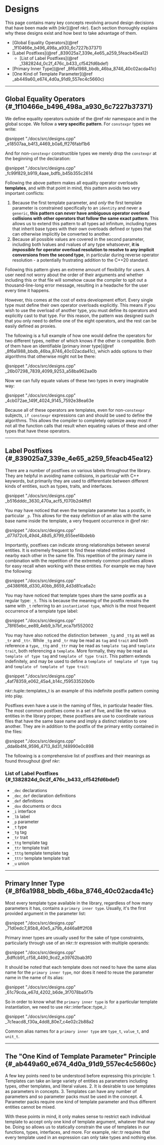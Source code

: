 # Designs
This page contains many key concepts revolving around design decisions that have been made with [nkr](@ref nkr). Each section thoroughly explains why these designs exist and how best to take advantage of them.

- [Global Equality Operators](@ref _1f10466e_b496_498a_a930_6c7227b37371)
- [Label Postfixes](@ref _839025a7_339e_4e65_a259_5feacb45ea12)
  - [List of Label Postfixes](@ref _1382824d_0c2f_476c_b433_cf542fd6bdef)
- [Primary Inner Type](@ref _8f6a1988_bbdb_46ba_8746_40c02acda41c)
- [One Kind of Template Parameter](@ref _ab449a60_e674_4d0a_91d9_557ec4c5660c)

---

## Global Equality Operators {#_1f10466e_b496_498a_a930_6c7227b37371}

We define equality operators outside of the @ref nkr namespace and in the global scope. We follow a **very specific pattern**. For `constexpr` types we write:

@snippet "./docs/src/designs.cpp" _e18507aa_b4f3_4469_b0a6_ff276fabf1b6

And for non-`constexpr` constructible types we merely drop the `constexpr` at the beginning of the declaration:

@snippet "./docs/src/designs.cpp" _fc99f829_b919_4aae_bdfb_b45b355c2614

Following the above pattern makes all equality operator overloads **templates**, and with that point in mind, this pattern avoids two very important conflicts:
1. Because the first template parameter, and *only* the first template parameter is constrained specifically to an `identity` and never a `generic`, **this pattern can *never* have ambiguous operator overload collisions with other operators that follow the same exact pattern**. This allows us to extend this pattern to all types ad infinitum, including types that inherit base types with their own overloads defined or types that can otherwise implicitly be converted to another.
2. Because all possible values are covered in the second parameter, including both lvalues and rvalues of any type whatsoever, **it is *impossible* for operator overload resolution to resolve to any implicit conversions from the second type**, in particular during reverse operator resolution - a potentially frustrating addition to the C++20 standard.

Following this pattern gives an extreme amount of flexibility for users. A user need not worry about the order of their arguments and whether including this or that file will somehow cause the compiler to spit out a thousand-line-long error message, resulting in a headache for the user every time it happens.

However, this comes at the cost of extra development effort. Every single type must define their own operator overloads explicitly. This means if you wish to use the overload of another type, you must define its operators and explicitly cast to that type. For this reason, the pattern was designed such that you only need to define one of the eight operators, and the rest can be easily defined as proxies.

The following is a full example of how one would define the operators for two different types, neither of which knows if the other is compatible. Both of them have an identifiable [primary inner type](@ref _8f6a1988_bbdb_46ba_8746_40c02acda41c), which adds options to their algorithms that otherwise might not be there:

@snippet "./docs/src/designs.cpp" _26b07298_7839_4099_9253_a58ba962aa0b

Now we can fully equate values of these two types in every imaginable way:

@snippet "./docs/src/designs.cpp" _4cb072ae_149f_4024_9145_7592e38ea63e

Because all of these operators are templates, even for non-`constexpr` subjects, `if constexpr` expressions can and should be used to define the algorithms. This allows the compiler to completely optimize away most if not all the function calls that result when equating values of these and other types that have these operators.

---

## Label Postfixes {#_839025a7_339e_4e65_a259_5feacb45ea12}
There are a number of postfixes on various labels throughout the library. They are helpful in avoiding name collisions, in particular with C++ keywords, but primarily they are used to differentiate between different kinds of entities, such as types, traits, and interfaces.

@snippet "./docs/src/designs.cpp" _b516dddc_3630_470a_acf5_f070b2d4ffd1

You may have noticed that even the template parameter has a postifx, in particular `_p`. This allows for the easy definition of an alias with the same base name inside the template, a very frequent occurrence in @ref nkr:

@snippet "./docs/src/designs.cpp" _d77d72c6_49d4_48d5_8799_655eef4bdebb

Importantly, postfixes can indicate strong relationships between several entities. It is extremely frequent to find these related entities declared nearby each other in the same file. This repetition of the primary name in combination with the repetition of the extremely common postfixes allows for easy recall when working with these entities. For example we may have the following:

@snippet "./docs/src/designs.cpp" _d4386f68_d330_40bb_8659_4d3d81ca6a2c

You may have noticed that template types share the same postfix as a regular type: `_t`. This is because the meaning of the postfix remains the same with `_t` referring to an `instantiated type`, which is the most frequent occurrence of a template type label:

@snippet "./docs/src/designs.cpp" _78f65ebc_ee89_4eb9_b7bf_eca7bf552002

You may have also noticed the distinction between `_tg` and `_ttg` as well as `_tr` and `_ttr`. While `_tg` and `_tr` may be read as `tag` and `trait` and both reference a `type`, `_ttg` and `_ttr` may be read as `template tag` and `template trait`, both referencing a `template`. More formally, they may be read as `template of type tag` and `template of type trait`. This pattern extends indefinitely, and may be used to define a `template of template of type tag` and `template of template of type trait`:

@snippet "./docs/src/designs.cpp" _4af78359_e062_45a4_b14c_f59533520b0b

nkr::tuple::templates_t is an example of this indefinite postfix pattern coming into play.

Postfixes even have a use in the naming of files, in particular header files. The most common postfixes come in a set of five, and like the various entities in the library proper, these postfixes are use to coordinate various files that have the same base name and imply a distinct relation to one another. They are in addition to the postfix of the primary entity contained in the files:

@snippet "./docs/src/designs.cpp" _dda6b4f4_9596_4713_8d31_f48990e0c898

The following is a comprehensive list of postfixes and their meanings as found throughout @ref nkr:

### List of Label Postfixes {#_1382824d_0c2f_476c_b433_cf542fd6bdef}

- `_dec` declarations
- `_dec_def` declaration definitions
- `_def` definitions
- `_dox` documents or docs
- `_i` interface
- `_lb` label
- `_p` parameter
- `_t` type
- `_tg` tag
- `_tr` trait
- `_ttg` template tag
- `_ttr` template trait
- `_tttg` template template tag
- `_tttr` template template trait
- `_u` union

---

## Primary Inner Type {#_8f6a1988_bbdb_46ba_8746_40c02acda41c}
Most every template type available in the library, regardless of how many parameters it has, contains a `primary inner type`. Usually, it's the first provided argument in the parameter list:

@snippet "./docs/src/designs.cpp" _71d0edc7_85b8_40e5_a79b_4d46a8ff2f08

Primary inner types are usually used for the sake of type constraints, particularly through use of an nkr::tr expression with multiple operands:

@snippet "./docs/src/designs.cpp" _6dffcb91_cf58_4490_9cd2_e39762bab3f0

It should be noted that each template does not need to have the same alias name for the `primary inner type`, nor does it need to reuse the parameter name in the name of its alias:

@snippet "./docs/src/designs.cpp" _61c79cda_e67d_4202_b6de_3f7078ba5f7b

So in order to know what the `primary inner type` is for a particular template instantiation, we need to use nkr::interface::type_i:

@snippet "./docs/src/designs.cpp" _7c1eacd8_f30a_4dd8_80e7_c4e02c2b88a2

Common alias names for a `primary inner type` are `type_t`, `value_t`, and `unit_t`.

---

## The "One Kind of Template Parameter" Principle {#_ab449a60_e674_4d0a_91d9_557ec4c5660c}
A few key points need to be understood before expressing this principle:
    1. Templates can take an large variety of entities as parameters including types, other templates, and literal values.
    2. It is desirable to use templates as parameters in concepts.
    3. Templates can have any number of parameters and so parameter packs must be used in the concept.
    4. Parameter packs require one kind of template parameter and thus different entities cannot be mixed.

With these points in mind, it only makes sense to restrict each individual template to accept only one kind of template argument, whatever that may be. Doing so allows us to statically constrain the use of templates in our functions, types, interfaces, and more. For example, nkr::tr requires that every template used in an expression can only take types and nothing else.
